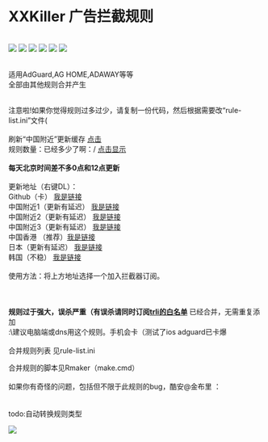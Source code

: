 # XXKiller 广告拦截规则
<br>
<img src="https://img.shields.io/github/stars/DoingDog/XXKiller?color=yellow">
<img src="https://img.shields.io/github/forks/DoingDog/XXKiller?color=orange">
<img src="https://img.shields.io/github/issues/DoingDog/XXKiller?color=green">
<img src="https://img.shields.io/github/license/DoingDog/XXKiller?color=bule">
<img src="https://img.shields.io/github/languages/code-size/DoingDog/XXKiller?color=blueviolet">
<img src='https://github.com/DoingDog/XXKiller/actions/workflows/xxkiller.yml/badge.svg'>

<br>适用AdGuard,AG HOME,ADAWAY等等<br/>
全部由其他规则合并产生<br/><br/>

注意啦!如果你觉得规则过多过少，请复制一份代码，然后根据需要改“rule-list.ini”文件(<br/><br/>
刷新“中国附近”更新缓存 <a href=https://purge.jsdelivr.net/gh/DoingDog/XXKiller@main/w.txt>点击</a><br/>
规则数量：已经多少了啊：/ <a href="https://raw.githubusercontent.com/DoingDog/XXKiller/main/ct.txt">点击显示</a> <br/>
<strong><br>每天北京时间差不多0点和12点更新</strong><br/><br/>
更新地址（右键DL）：<br/>
Github（卡） <a href=https://raw.githubusercontent.com/DoingDog/XXKiller/main/w.txt>我是链接</a><br/>
中国附近1（更新有延迟） <a href=https://gcore.jsdelivr.net/gh/DoingDog/XXKiller@main/w.txt>我是链接</a><br/>
中国附近2（更新有延迟） <a href=https://fastly.jsdelivr.net/gh/DoingDog/XXKiller@main/w.txt>我是链接</a><br/>
中国附近3（更新有延迟） <a href=https://cdn.jsdelivr.net/gh/DoingDog/XXKiller@main/w.txt>我是链接</a><br/>
中国香港 （推荐）<a href=https://raw.fastgit.org/DoingDog/XXKiller/main/w.txt>我是链接</a><br/>
日本（更新有延迟） <a href=https://cdn.staticaly.com/gh/DoingDog/XXKiller/main/w.txt>我是链接</a><br/>
韩国（不稳） <a href=https://ghproxy.com/https://raw.githubusercontent.com/DoingDog/XXKiller/main/w.txt>我是链接</a><br/>
<br/>使用方法：将上方地址选择一个加入拦截器订阅。<br/>
<br/><br/><br/>
<strong>规则过于强大，误杀严重（有误杀请同时订阅<a href="https://raw.fastgit.org/DoingDog/rconvert/main/mod-trli.txt">trli的白名单</a></strong> 已经合并，无需重复添加<br/>:\建议电脑端或dns用这个规则。手机会卡（测试了ios adguard已卡爆<br/>
<br/>
合并规则列表 见rule-list.ini<br/>

合并规则的脚本见Rmaker（make.cmd）<br/><br/>
如果你有奇怪的问题，包括但不限于此规则的bug，酷安@金布里  ：\
<br><br>todo:自动转换规则类型


![](http://profile-counter.glitch.me/xxkiller-ads/count.svg)
